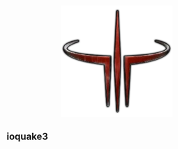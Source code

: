 <div align="center">
<img src="https://github.com/iikrllx/ioquake3-linux-install/blob/master/logo/header.webp">
</div>

## ioquake3
